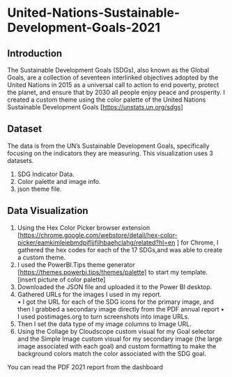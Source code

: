# United-Nations-Sustainable-Development-Goals-2021

## Introduction
The Sustainable Development Goals (SDGs), also known as the Global Goals, are a collection of seventeen interlinked objectives adopted by the United Nations in 2015 as a universal call to action to end poverty, protect the planet, and ensure that by 2030 all people enjoy peace and prosperity. 
I created a custom theme using the color palette of the United Nations Sustainable Development Goals [https://unstats.un.org/sdgs]

## Dataset 
The data is from the UN’s Sustainable Development Goals, specifically focusing on the indicators they are measuring. This visualization uses 3 datasets.
1.	SDG Indicator Data.
2.	Color palette and image info.
3.	json theme file.

## Data Visualization
1.	 Using the Hex Color Picker browser extension [https://chrome.google.com/webstore/detail/hex-color-picker/eamkimleiebmdpifljjfilhbaehclahg/related?hl=en ] 
for Chrome, I gathered the hex codes for each of the 17 SDGs,and was able to create a custom theme.
2. I used the PowerBI.Tips theme generator [https://themes.powerbi.tips/themes/palette] to start my template. [insert picture of color palette]
3. Downloaded the JSON file and uploaded it to the Power BI desktop.
4. Gathered URLs for the images I used in my report.  
•	I got the URL for each of the SDG icons for the primary image, and then I grabbed a secondary image directly from the PDF annual report
•	I used postimages.org to turn screenshots into image URLs.
5. Then I set the data type of my image columns to Image URL.
6. Using the Collage by Cloudscope custom visual for my Goal selector and the Simple Image custom visual for my secondary image (the large image associated with each goal) and custom formatting to make the background colors match the color associated with the SDG goal.

You can read the PDF 2021 report from the dashboard
